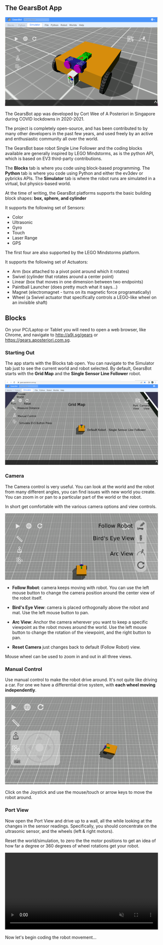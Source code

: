 The GearsBot App
---

![](images/gearsbot.png)

The GearsBot app was developed by Cort Wee of A Posteriori in Singapore during COVID lockdowns in 2020-2021.

The project is completely open-source, and has been contributed to by many other developers in the past few years, and used freely by an active and enthusiastic community all over the world.

The GearsBot base robot Single Line Follower and the coding blocks available are generally inspired by LEGO Mindstorms, as is the python API, which is based on EV3 third-party contributions.

The **Blocks** tab is where you code using block-based programming.
The **Python** tab is where you code using Python and either the ev3dev or pybricks APIs.
The **Simulator** tab is where the robot runs are simulated in a virtual, but physics-based world.

At the time of writing, the GearsBot platforms supports the basic building block shapes: **box, sphere, and cylinder**

It supports the following set of Sensors:

- Color
- Ultrasonic
- Gyro
- Touch
- Laser Range
- GPS

The first four are also supported by the LEGO Mindstorms platform.

It supports the following set of Actuators:

- Arm (box attached to a pivot point around which it rotates)
- Swivel (cylinder that rotates around a center point)
- Linear (box that moves in one dimension between two endpoints)
- Paintball Launcher (does pretty much what it says...)
- Magnet (electromagnet - turns on its magnetic force programatically)
- Wheel (a Swivel actuator that specifically controls a LEGO-like wheel on an invisible shaft)


## Blocks

On your PC/Laptop or Tablet you will need to open a web browser, like Chrome, and navigate to http://a9i.sg/gears or https://gears.aposteriori.com.sg.

### Starting Out

The app starts with the Blocks tab open.  You can navigate to the Simulator tab just to see the current world and robot selected.  By default, GearsBot starts with the **Grid Map** and the **Single Sensor Line Follower** robot.

![](images/grid_map.png)

### Camera

The Camera control is very useful.  You can look at the world and the robot from many different angles, you can find issues with new world you create.  You can zoom in or pan to a particular part of the world or the robot.

In short get comfortable with the various camera options and view controls.

![](images/camera.png)

- **Follow Robot**: camera keeps moving with robot.  You can use the left mouse button to change the camera position around the center view of the robot itself.

- **Bird's Eye View**: camera is placed orthogonally above the robot and mat.  Use the left mouse button to pan.

- **Arc View**: Anchor the camera wherever you want to keep a specific viewpoint as the robot moves around the world.  Use the left mouse button to change the rotation of the viewpoint, and the right button to pan.

- **Reset Camera** just changes back to default (Follow Robot) view.

Mouse wheel can be used to zoom in and out in all three views.

### Manual Control

Use manual control to make the robot drive around.
It's not quite like driving a car.
For one we have a differential drive system, with **each wheel moving independently**.  

![](images/manual.png)

Click on the Joystick and use the mouse/touch or arrow keys to move the robot around.

### Port View

Now open the Port View and drive up to a wall, all the while looking at the changes in the sensor readings.  Specifically, you should concentrate on the ultrasonic sensor, and the wheels (left & right motors).

Reset the world/simulation, to zero the the motor positions to get an idea of how far a degree or 360 degrees of wheel rotations get your robot.

<video autoplay muted loop width=100% height="auto">
  <source src="images/portview.mp4" type="video/mp4">
</video>

Now let's begin coding the robot movement...